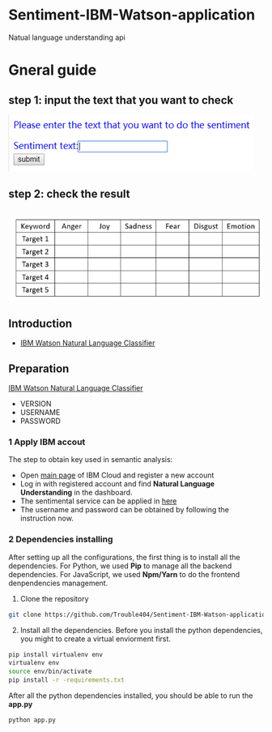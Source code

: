 # Sentiment-IBM-Watson-application
Natual language understanding api
# Gneral guide
## step 1: input the text that you want to check
![image](https://github.com/Trouble404/Sentiment-IBM-Watson-application/blob/master/readme_add_pic/check.PNG)
## step 2: check the result
![image](https://github.com/Trouble404/Sentiment-IBM-Watson-application/blob/master/readme_add_pic/result.PNG)
---

## Introduction
* [IBM Watson Natural Language Classifier](https://www.ibm.com/watson/services/natural-language-classifier/)   

## Preparation

[IBM Watson Natural Language Classifier](https://www.ibm.com/watson/services/natural-language-classifier/)   

* VERSION
* USERNAME
* PASSWORD

### 1 Apply IBM accout
The step to obtain key used in semantic analysis:
*  Open [main page](https://console.bluemix.net/) of IBM Cloud and register a new account
*  Log in with registered account and find **Natural Language Understanding** in the dashboard.
*  The sentimental service can be applied in [here](https://console.bluemix.net/catalog/services/natural-language-understanding/)
*  The username and password can be obtained by following the instruction now.

### 2 Dependencies installing
After setting up all the configurations, the first thing is to install all the dependencies. For Python, we used **Pip** to manage all the backend dependencies. For JavaScript, we used **Npm/Yarn** to do the frontend denpendencies management.
1. Clone the repository
```bash
git clone https://github.com/Trouble404/Sentiment-IBM-Watson-application.git
```
2. Install all the dependencies. 
Before you install the python dependencies, you might to create a virtual enviorment first.  
```bash
pip install virtualenv env
virtualenv env
source env/bin/activate
pip install -r -requirements.txt
```
After all the python dependencies installed, you should be able to run the **app.py**
```bash
python app.py
```
